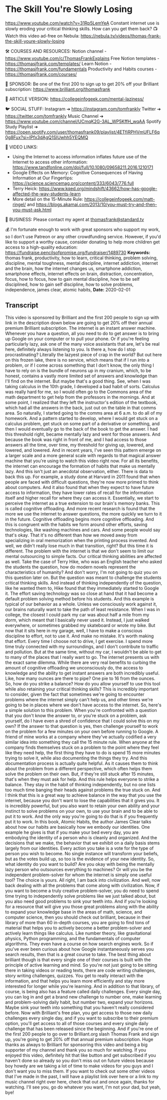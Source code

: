 # The Skill You're Slowly Losing
https://www.youtube.com/watch?v=31Rp5LemYeA
Constant internet use is slowly eroding your critical thinking skills. How can you get them back?
📺 Watch this video ad-free on Nebula: https://nebula.tv/videos/thomas-frank-the-skill-youre-slowly-losing

🛠 COURSES AND RESOURCES: 
Notion channel - https://www.youtube.com/c/ThomasFrankExplains
Free Notion templates - https://thomasjfrank.com/templates/
Learn Notion - https://thomasjfrank.com/fundamentals
Productivity and Habits courses - https://thomasjfrank.com/courses/

🦙 SPONSOR: 
Be one of the first 200 to sign up to get 20% off your Brilliant subscription: https://www.brilliant.org/thomasfrank

📃 ARTICLE VERSION:
https://collegeinfogeek.com/mental-laziness/

🐦 SOCIAL STUFF:
Instagram ➔ https://instagram.com/tomfrankly
Twitter ➔ https://twitter.com/tomfrankly
Music Channel ➔ https://www.youtube.com/channel/UCmqK2G-3AL_WP5KffH_wqAA
Spotify Study Playlist ➔ https://open.spotify.com/user/thomasfrank09/playlist/4ETfiRPHVmUFLF6q0g8Fux?si=IPfx3dAgQ1SIUwhh5YEQMQ

🔗 VIDEO LINKS:
- Using the Internet to access information inflates future use of the Internet to access other information: https://www.tandfonline.com/doi/full/10.1080/09658211.2016.1210171
- Google Effects on Memory: Cognitive Consequences of Having Information at Our Fingertips: https://science.sciencemag.org/content/333/6043/776.full
- Terry Heick: https://www.kqed.org/mindshift/43662/how-has-google-affected-the-way-students-learn
- More detail on the 15-Minute Rule: https://collegeinfogeek.com/matt-ringel/ and https://blogs.akamai.com/2013/10/you-must-try-and-then-you-must-ask.html

👐 BUSINESS:
Please contact my agent at thomasfrank@standard.tv

💰 I'm fortunate enough to work with great sponsors who support my work, so I don't use Patreon or any other crowdfunding service. However, if you'd like to support a worthy cause, consider donating to help more children get access to a high-quality education: https://fundraise.pencilsofpromise.org/fundraiser/1489730
**Keywords:** thomas frank, productivity, how to learn, critical thinking, problem solving, discipline, mental toughness, mental discipline, internet addiction, internet and the brain, how the internet changes us, smartphone addiction, smartphone effects, internet effects on brain, distraction, concentration, focus, how to focus, how to gain mental discipline, how to be self disciplined, how to gain self discipline, how to solve problems, independence, james clear, atomic habits, 
**Date:** 2020-02-01

## Transcript
 This video is sponsored by Brilliant and the first 200 people to sign up with link in the description down below are going to get 20% off their annual premium Brilliant subscription. The internet is an instant answer machine. Whenever you have a question, all you need to do to get answer is to bring up Google on your computer or to pull your phone. Or if you're feeling particularly lazy, ask one of the many voice assistants that are, let's be real here, definitely always listening to you. Is there a, how do I stop procrastinating? Literally the lazyest piece of crap in the world? But out here on this frozen lake, there is no service, which means that if I run into a problem, or if I come across something that I don't know, the only thing I have to rely on is the bundle of neurons up in my cranium, which, to be honest, contains a vastly more limited set of answers and knowledge than I'll find on the internet. But maybe that's a good thing. See, when I was taking calculus in the 10th grade, I developed a bad habit of sorts. Calculus was really hard for me, so I would often go to the Commons area of the math department to get help from the professors in the mornings. And at some point, I realized that they left the instructor's edition of the textbook, which had all the answers in the back, just out on the table in that comms area. So naturally, I started going to the comms area at 6 a.m. to do all of my homework. And a pattern started to develop, where I would get stuck on a calculus problem, get stuck on some part of a derivative or something, and then I would eventually go to the back of the book to get the answer. I had this threshold right, became mentally lazy and went for those answers. And because the book was right in front of me, and I had access to those answers all the time, over time, my threshold for giving up, lowered, and lowered, and lowered. And in recent years, I've seen this pattern emerge on a larger scale and a more general scale with regards to that magical answer machine that you're using to watch this video right now. For all its benefits, the internet can encourage the formation of habits that make us mentally lazy. And this isn't just an anecdotal observation, either. There is data to back this up. For example, a study done at Harvard in 2011 found that when people are faced with difficult questions, they're now more primed to think about computers. And it also found that when they expect to have future access to information, they have lower rates of recall for the information itself and higher recall for where they can access it. Essentially, we start to perceive the internet as a true extension to our brain's memory banks. This is called cognitive offloading. And more recent research is found that the more we use the internet to answer questions, the more quickly we turn to it in the future. Cognitive offloading begins more cognitive offloading. And this is congruent with the habits we form around other efforts, saving technologies, like washing machines and cars. And some people would say that's okay. That it's no different than how we moved away from specializing in oral memorization when the printing process invented. And well, we didn't really lose much in that transition, right? But this time it is different. The problem with the internet is that we don't seem to limit our mental outsourcing to simple facts. Our critical thinking abilities are affected as well. Take the case of Terry Hike, who was an English teacher who asked the students the question, how do modern novels represent the characteristics of humanity? And don't worry, I'm not going to quiz you on this question later on. But the question was meant to challenge the students critical thinking skills. And instead of thinking independently of the question, like he wanted them to, Hike found that they immediately started to Google it. The effort saving technology was so close at hand that it had become a default problem solving method before his students. And this example is typical of our behavior as a whole. Unless we consciously work against it, our brains naturally want to take the path of least resistance. When I was in college, the closest I could park my car was about half a mile from my dorm, which meant that I basically never used it. Instead, I just walked everywhere, or sometimes grabbed my skateboard or wrote my bike. But now that it sits here in my garage, well, I have to make a conscious discipline to effort, not to use it. And make no mistake. It's worth making that effort. Every time I choose not to drive, I get exercise. I spend more time truly connected with my surroundings, and I don't contribute to traffic and pollution. But at the same time, without my car, I wouldn't be able to get to many of the places that I really want to go. The internet presents us with the exact same dilemma. While there are very real benefits to curbing the amount of cognitive offloading we unconsciously do, the access to knowledge and the ability to get instant answers are both incredibly useful. Like, how many ounces are there to pipe? One pie to 16 from the ounces. So, how do you strike a balance? How do you allow yourself to use this tool while also retaining your critical thinking skills? This is incredibly important to consider, given the fact that sometimes we're going to encounter problems where the internet simply can't help us, and other times we're going to be in places where we don't have access to the internet. So, here's a simple solution to this problem. When you're confronted with a question that you don't know the answer to, or you're stuck on a problem, ask yourself, do I have even a shred of confidence that I could solve this on my own? If the answer to that question is yes, then challenge yourself to work on the problem for a few minutes on your own before running to Google. A friend of mine works at a company where they've actually codified a very similar idea into something they call the 15 minute rule. When anyone at the company finds themselves stuck on a problem to the point where they feel like they need help, the first thing they have to do is spend 15 more minutes trying to solve it, while also documenting the things they try. And this documentation process is actually quite helpful. As it causes them to think about the problem from a different perspective, which often helps them solve the problem on their own. But, if they're still stuck after 15 minutes, that's when they must ask for help. And this rule helps everyone to strike a balance. They stay in the habit of thinking independently, but no one lists too much time banging their heads against problems the true stuck on. And I think that this is a great way to achieve balance in the way that you use the internet, because you don't want to lose the capabilities that it gives you. It is incredibly powerful, but you also want to retain your own ability and your instinct to solve problems on your own, to use your brain and to be able to put it to work. And the only way you're going to do that is if you frequently put it to work. In this book, Atomic Habits, the author James Clear talks about how our habits are basically how we embody our identities. One example he gives is that if you make your bed every day, you are embodying the identity of a person who is cleanly and organized. And the decisions that we make, the behavior that we exhibit on a daily basis stems largely from our identities. Every action you take is a vote for the type of person you wish to become. No single instance will transform your beliefs, but as the votes build up, so too is the evidence of your new identity. So, what identity do you want to build? Are you okay with being the mentally lazy person who outsources everything to machines? Or will you be the independent problem-solver for whom the internet is simply one useful tool? The choice is yours. All right, I am back into civilization. And well, now back dealing with all the problems that come along with civilization. Now, if you want to become a truly creative problem-solver, you do need to spend time trying to independently solve problems like we just talked about, but you also need good problems to sink your teeth into. And if you're looking for a resource that will give you those great problems along with the ability to expand your knowledge base in the areas of math, science, and computer science, then you should check out brilliant, because in their library of more than 60 in-depth courses, you are going to find tons of material that helps you to actively become a better problem-solver and actively learn things like calculus. Like number theory, like gravitational physics, Python programming, and the fundamentals of computer algorithms. They even have a course on how search engines work. So if you've ever been curious about how Google instantaneously serves you search results, then that is a great course to take. The best thing about brilliant though is that every single one of their courses is built with the principle of active learning and mind. So you're not just going to be sitting there in taking videos or reading texts, there are code writing challenges, story writing challenges, quizzes. You get to really interact with the information, and that helps you learn more efficiently and stay more interested for longer while you're learning. And in addition to that library, of course, is being also has a feature called daily challenges. Every single day, you can log in and get a brand new challenge to number one, make learning and problem-solving daily habit, but number two, expand your horizons. Maybe sink your teeth into something that you haven't really considered before. Now with Brilliant's free plan, you get access to those new daily challenges every single day, and if you want to subscribe to their premium option, you'll get access to all of those courses and every single daily challenge that has been released since the beginning. And if you're one of the first 200 people to go over to Brilliant.org slash Thomas Frank and sign up, you're going to get 20% off that annual premium subscription. Huge thanks as always to Brilliant for sponsoring this video and being a big supporter of my channel and thank you so much for watching. If you enjoyed this video, definitely hit that like button and get subscribed if you haven't done so already so you don't miss out on future videos because boy howdy are we taking a lot of time to make videos for you guys and I don't want you to miss them. If you want to check out some other videos that I've made in the past, I will have a playlist link over here or a link to my music channel right over here, check that out and once again, thanks for watching. I'll see you, go do whatever you want, I'm not your dad, but yeah, bye!
